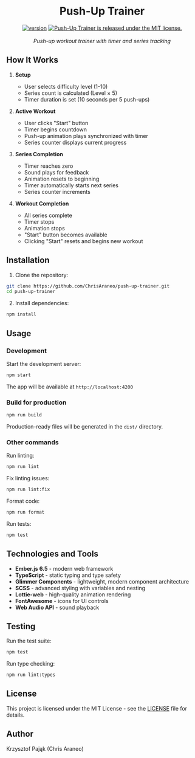 <h1 align="center">Push-Up Trainer</h1>

<p align="center">
  <a href="https://github.com/ChrisAraneo/push-up-trainer/blob/master/package.json"><img src="https://img.shields.io/badge/version-v0.0.0-blue" alt="version"></a>
  <a href="https://github.com/ChrisAraneo/push-up-trainer/blob/master/LICENSE"><img src="https://img.shields.io/badge/license-MIT-blue.svg" alt="Push-Up Trainer is released under the MIT license."></a>
  <br>
  <br>
  <em>Push-up workout trainer with timer and series tracking</em>
  <br>
</p>

## How It Works

1. **Setup**
   - User selects difficulty level (1-10)
   - Series count is calculated (Level × 5)
   - Timer duration is set (10 seconds per 5 push-ups)

2. **Active Workout**
   - User clicks "Start" button
   - Timer begins countdown
   - Push-up animation plays synchronized with timer
   - Series counter displays current progress

3. **Series Completion**
   - Timer reaches zero
   - Sound plays for feedback
   - Animation resets to beginning
   - Timer automatically starts next series
   - Series counter increments

4. **Workout Completion**
   - All series complete
   - Timer stops
   - Animation stops
   - "Start" button becomes available
   - Clicking "Start" resets and begins new workout

## Installation

1. Clone the repository:
```bash
git clone https://github.com/ChrisAraneo/push-up-trainer.git
cd push-up-trainer
```

2. Install dependencies:
```bash
npm install
```

## Usage

### Development

Start the development server:
```bash
npm start
```

The app will be available at `http://localhost:4200`

### Build for production

```bash
npm run build
```

Production-ready files will be generated in the `dist/` directory.

### Other commands

Run linting:
```bash
npm run lint
```

Fix linting issues:
```bash
npm run lint:fix
```

Format code:
```bash
npm run format
```

Run tests:
```bash
npm test
```

## Technologies and Tools

- **Ember.js 6.5** - modern web framework
- **TypeScript** - static typing and type safety
- **Glimmer Components** - lightweight, modern component architecture
- **SCSS** - advanced styling with variables and nesting
- **Lottie-web** - high-quality animation rendering
- **FontAwesome** - icons for UI controls
- **Web Audio API** - sound playback

## Testing

Run the test suite:
```bash
npm test
```

Run type checking:
```bash
npm run lint:types
```

## License

This project is licensed under the MIT License - see the [LICENSE](LICENSE) file for details.

## Author

Krzysztof Pająk (Chris Araneo)
